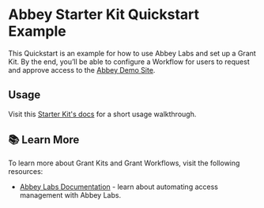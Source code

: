 # Abbey Starter Kit Quickstart Example

This Quickstart is an example for how to use Abbey Labs and set up a Grant Kit. By the end, you’ll be able to configure a Workflow for users to request and approve access to the [Abbey Demo Site](https://app.abbey.io/demo).

## Usage

Visit this [Starter Kit's docs](https://docs.abbey.io/integrations/terraform/terraform-cloud) for a short usage walkthrough.

## :books: Learn More

To learn more about Grant Kits and Grant Workflows, visit the following resources:

-   [Abbey Labs Documentation](https://docs.abbey.io) - learn about automating access management with Abbey Labs.
